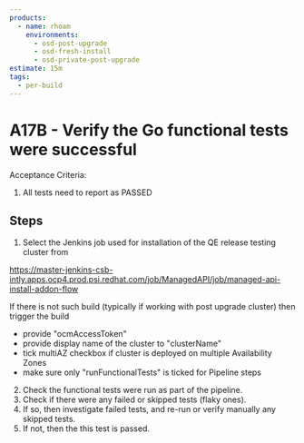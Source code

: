 ```yaml
---
products:
  - name: rhoam
    environments:
      - osd-post-upgrade
      - osd-fresh-install
      - osd-private-post-upgrade
estimate: 15m
tags:
  - per-build
---
```


# A17B - Verify the Go functional tests were successful

Acceptance Criteria:

1. All tests need to report as PASSED

## Steps

1. Select the Jenkins job used for installation of the QE release testing cluster from

https://master-jenkins-csb-intly.apps.ocp4.prod.psi.redhat.com/job/ManagedAPI/job/managed-api-install-addon-flow

If there is not such build (typically if working with post upgrade cluster) then trigger the build

- provide "ocmAccessToken"
- provide display name of the cluster to "clusterName"
- tick multiAZ checkbox if cluster is deployed on multiple Availability Zones
- make sure only "runFunctionalTests" is ticked for Pipeline steps

2. Check the functional tests were run as part of the pipeline.
3. Check if there were any failed or skipped tests (flaky ones).
4. If so, then investigate failed tests, and re-run or verify manually any skipped tests.
5. If not, then the this test is passed.
